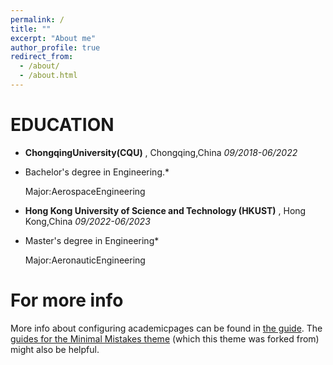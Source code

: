 ```yaml
---
permalink: /
title: ""
excerpt: "About me"
author_profile: true
redirect_from: 
  - /about/
  - /about.html
---
```


# EDUCATION

* **ChongqingUniversity(CQU)** , Chongqing,China                                                                                        *09/2018-06/2022*

*
    Bachelor's degree in Engineering.*

    Major:AerospaceEngineering

*  **Hong Kong University of Science and Technology (HKUST)** , Hong Kong,China                                                                                        *09/2022-06/2023*

*
    Master's degree in Engineering*

    Major:AeronauticEngineering

# For more info

More info about configuring academicpages can be found in [the guide](https://academicpages.github.io/markdown/). The [guides for the Minimal Mistakes theme](https://mmistakes.github.io/minimal-mistakes/docs/configuration/) (which this theme was forked from) might also be helpful.
